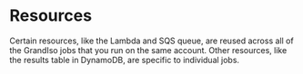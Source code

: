 # Resources

Certain resources, like the Lambda and SQS queue, are reused across all of the GrandIso jobs that you run on the same account. Other resources, like the results table in DynamoDB, are specific to individual jobs.
